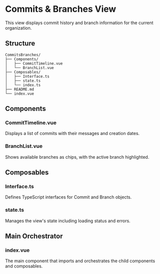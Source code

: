 # Commits & Branches View

This view displays commit history and branch information for the current organization.

## Structure

```
CommitsBranches/
├── Components/
│   ├── CommitTimeline.vue
│   └── BranchList.vue
├── Composables/
│   ├── Interface.ts
│   ├── state.ts
│   └── index.ts
├── README.md
└── index.vue
```

## Components

### CommitTimeline.vue
Displays a list of commits with their messages and creation dates.

### BranchList.vue
Shows available branches as chips, with the active branch highlighted.

## Composables

### Interface.ts
Defines TypeScript interfaces for Commit and Branch objects.

### state.ts
Manages the view's state including loading status and errors.

## Main Orchestrator

### index.vue
The main component that imports and orchestrates the child components and composables.
